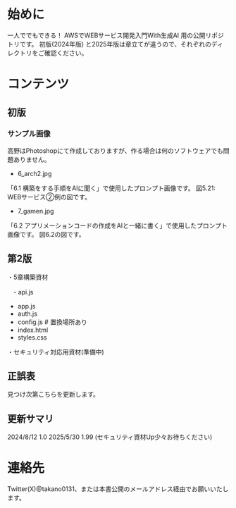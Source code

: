 # 始めに

一人ででもできる！ AWSでWEBサービス開発入門With生成AI 用の公開リポジトリです。
初版(2024年版) と2025年版は章立てが違うので、それぞれのディレクトリをご確認ください。

# コンテンツ

## 初版

### サンプル画像

高野はPhotoshopにて作成しておりますが、作る場合は何のソフトウェアでも問題ありません。

- 6_arch2.jpg

「6.1 構築をする手順をAIに聞く」で使用したプロンプト画像です。
図5.21: WEBサービス②例の図です。

- 7_gamen.jpg

「6.2 アプリメーションコードの作成をAIと一緒に書く」で使用したプロンプト画像です。
図6.2の図です。

## 第2版

・5章構築資材

　- api.js
  - app.js
  - auth.js 
  - config.js # 置換場所あり
  - index.html
  - styles.css

・セキュリティ対応用資材(準備中)


## 正誤表

見つけ次第こちらを更新します。

## 更新サマリ

2024/8/12 1.0
2025/5/30 1.99 (セキュリティ資材Up少々お待ちください)

# 連絡先

Twitter(X)@takano0131、または本書公開のメールアドレス経由でお願いいたします。
